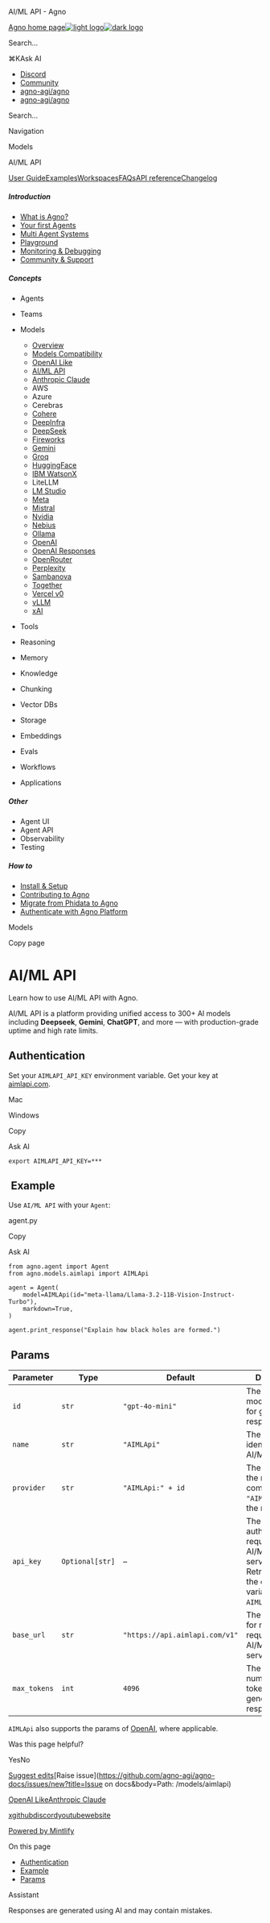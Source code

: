 ﻿AI/ML API - Agno

[Agno home page![light logo](https://mintlify.s3.us-west-1.amazonaws.com/agno/logo/black.svg)![dark logo](https://mintlify.s3.us-west-1.amazonaws.com/agno/logo/white.svg)](/)

Search...

⌘KAsk AI

* [Discord](https://agno.link/discord)
* [Community](https://community.agno.com/)
* [agno-agi/agno](https://github.com/agno-agi/agno)
* [agno-agi/agno](https://github.com/agno-agi/agno)

Search...

Navigation

Models

AI/ML API

[User Guide](/introduction)[Examples](/examples/introduction)[Workspaces](/workspaces/introduction)[FAQs](/faq/environment-variables)[API reference](/reference/agents/agent)[Changelog](/changelog/overview)

##### Introduction

* [What is Agno?](/introduction)
* [Your first Agents](/introduction/agents)
* [Multi Agent Systems](/introduction/multi-agent-systems)
* [Playground](/introduction/playground)
* [Monitoring & Debugging](/introduction/monitoring)
* [Community & Support](/introduction/community)

##### Concepts

* Agents
* Teams
* Models

  + [Overview](/models/introduction)
  + [Models Compatibility](/models/compatibility)
  + [OpenAI Like](/models/openai-like)
  + [AI/ML API](/models/aimlapi)
  + [Anthropic Claude](/models/anthropic)
  + AWS
  + Azure
  + Cerebras
  + [Cohere](/models/cohere)
  + [DeepInfra](/models/deepinfra)
  + [DeepSeek](/models/deepseek)
  + [Fireworks](/models/fireworks)
  + [Gemini](/models/google)
  + [Groq](/models/groq)
  + [HuggingFace](/models/huggingface)
  + [IBM WatsonX](/models/ibm-watsonx)
  + LiteLLM
  + [LM Studio](/models/lmstudio)
  + [Meta](/models/meta)
  + [Mistral](/models/mistral)
  + [Nvidia](/models/nvidia)
  + [Nebius](/models/nebius)
  + [Ollama](/models/ollama)
  + [OpenAI](/models/openai)
  + [OpenAI Responses](/models/openai-responses)
  + [OpenRouter](/models/openrouter)
  + [Perplexity](/models/perplexity)
  + [Sambanova](/models/sambanova)
  + [Together](/models/together)
  + [Vercel v0](/models/vercel)
  + [vLLM](/models/vllm)
  + [xAI](/models/xai)
* Tools
* Reasoning
* Memory
* Knowledge
* Chunking
* Vector DBs
* Storage
* Embeddings
* Evals
* Workflows
* Applications

##### Other

* Agent UI
* Agent API
* Observability
* Testing

##### How to

* [Install & Setup](/how-to/install)
* [Contributing to Agno](/how-to/contribute)
* [Migrate from Phidata to Agno](/how-to/phidata-to-agno)
* [Authenticate with Agno Platform](/how-to/authentication)

Models

Copy page

AI/ML API
=========

Learn how to use AI/ML API with Agno.

AI/ML API is a platform providing unified access to 300+ AI models including **Deepseek**, **Gemini**, **ChatGPT**, and more — with production-grade uptime and high rate limits.

[​](#authentication) Authentication
-----------------------------------

Set your `AIMLAPI_API_KEY` environment variable. Get your key at [aimlapi.com](https://aimlapi.com/?utm_source=agno&utm_medium=github&utm_campaign=integration).

Mac

Windows

Copy

Ask AI

```
export AIMLAPI_API_KEY=***

```

[​](#example) Example
---------------------

Use `AI/ML API` with your `Agent`:

agent.py

Copy

Ask AI

```
from agno.agent import Agent
from agno.models.aimlapi import AIMLApi

agent = Agent(
    model=AIMLApi(id="meta-llama/Llama-3.2-11B-Vision-Instruct-Turbo"),
    markdown=True,
)

agent.print_response("Explain how black holes are formed.")

```

[​](#params) Params
-------------------

| Parameter | Type | Default | Description |
| --- | --- | --- | --- |
| `id` | `str` | `"gpt-4o-mini"` | The specific model ID used for generating responses. |
| `name` | `str` | `"AIMLApi"` | The name identifier for the AI/ML API agent. |
| `provider` | `str` | `"AIMLApi:" + id` | The provider of the model, combining `"AIMLApi"` with the model ID. |
| `api_key` | `Optional[str]` | – | The API key for authenticating requests to the AI/ML API service. Retrieved from the environment variable `AIMLAPI_API_KEY`. |
| `base_url` | `str` | `"https://api.aimlapi.com/v1"` | The base URL for making API requests to the AI/ML API service. |
| `max_tokens` | `int` | `4096` | The maximum number of tokens to generate in the response. |

`AIMLApi` also supports the params of [OpenAI](/reference/models/openai), where applicable.

Was this page helpful?

YesNo

[Suggest edits](https://github.com/agno-agi/agno-docs/edit/main/models/aimlapi.mdx)[Raise issue](https://github.com/agno-agi/agno-docs/issues/new?title=Issue on docs&body=Path: /models/aimlapi)

[OpenAI Like](/models/openai-like)[Anthropic Claude](/models/anthropic)

[x](https://x.com/AgnoAgi)[github](https://github.com/agno-agi/agno)[discord](https://agno.link/discord)[youtube](https://agno.link/youtube)[website](https://agno.com)

[Powered by Mintlify](https://mintlify.com/preview-request?utm_campaign=poweredBy&utm_medium=referral&utm_source=docs.agno.com)

On this page

* [Authentication](#authentication)
* [Example](#example)
* [Params](#params)

Assistant

Responses are generated using AI and may contain mistakes.
